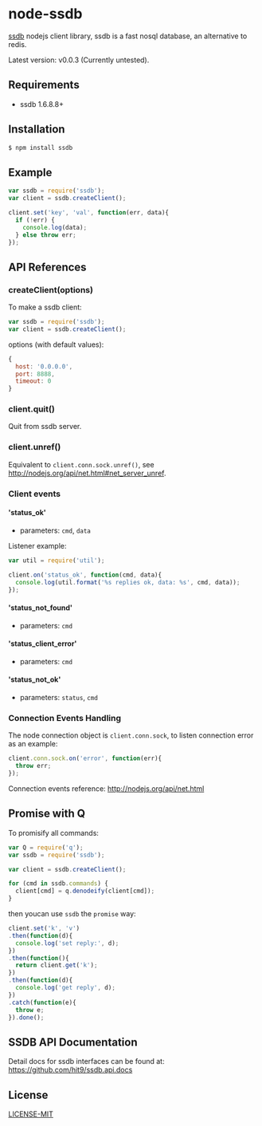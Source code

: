 node-ssdb
=========

[ssdb](https://github.com/ideawu/ssdb) nodejs client library, 
ssdb is a fast nosql database, an alternative to redis.

Latest version: v0.0.3 (Currently untested).

Requirements
-------------

- ssdb 1.6.8.8+

Installation
-------------

```bash
$ npm install ssdb
```

Example
--------

```js
var ssdb = require('ssdb');
var client = ssdb.createClient();

client.set('key', 'val', function(err, data){
  if (!err) {
    console.log(data);
  } else throw err;
});
```

API References
--------------

### createClient(options)

To make a ssdb client:

```js
var ssdb = require('ssdb');
var client = ssdb.createClient();
```

options (with default values):

```js
{
  host: '0.0.0.0',
  port: 8888,
  timeout: 0
}
```

### client.quit()

Quit from ssdb server.

### client.unref()

Equivalent to `client.conn.sock.unref()`, see http://nodejs.org/api/net.html#net_server_unref.

### Client events

#### 'status_ok'

- parameters: `cmd`, `data`

Listener example:
```js
var util = require('util');

client.on('status_ok', function(cmd, data){
  console.log(util.format('%s replies ok, data: %s', cmd, data));
});
```

#### 'status_not_found'

- parameters: `cmd`

#### 'status_client_error'

- parameters: `cmd`

#### 'status_not_ok'

- parameters: `status`, `cmd`

### Connection Events Handling

The node connection object is `client.conn.sock`, to listen connection error as an example:

```js
client.conn.sock.on('error', function(err){
  throw err;
});
```

Connection events reference: http://nodejs.org/api/net.html

Promise with Q
--------------

To promisify all commands:

```js
var Q = require('q');
var ssdb = require('ssdb');

var client = ssdb.createClient();

for (cmd in ssdb.commands) {
  client[cmd] = q.denodeify(client[cmd]);
}
```

then youcan use `ssdb` the `promise` way:

```js
client.set('k', 'v')
.then(function(d){
  console.log('set reply:', d);
})
.then(function(){
  return client.get('k');
})
.then(function(d){
  console.log('get reply', d);
})
.catch(function(e){
  throw e;
}).done();
```

SSDB API Documentation
----------------------

Detail docs for ssdb interfaces can be found at: https://github.com/hit9/ssdb.api.docs

License
-------

[LICENSE-MIT](./LICENSE-MIT)
